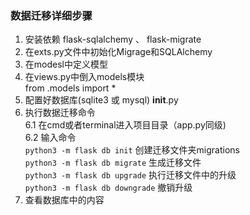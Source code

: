 ### 数据迁移详细步骤 
1. 安装依赖
    flask-sqlalchemy 、 flask-migrate
2. 在exts.py文件中初始化Migrage和SQLAlchemy
3. 在modesl中定义模型
4. 在views.py中倒入models模块  
    from .models import *
5. 配置好数据库(sqlite3 或 mysql)   __init__.py
6. 执行数据迁移命令   
    6.1 在cmd或者terminal进入项目目录（app.py同级)  
    6.2 输入命令  
        `python3 -m flask db init` 创建迁移文件夹migrations  
         `python3 -m flask db migrate` 生成迁移文件  
        `python3 -m flask db upgrade` 执行迁移文件中的升级   
         `python3 -m flask db downgrade`  撤销升级
7. 查看数据库中的内容